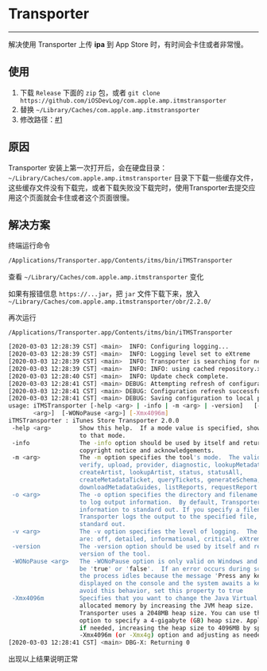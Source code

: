 # Transporter
---

解决使用 Transporter 上传 **ipa** 到 App Store 时，有时间会卡住或者非常慢。

## 使用

1. 下载 `Release` 下面的 `zip` 包，或者 `git clone https://github.com/iOSDevLog/com.apple.amp.itmstransporter`
1. 替换 `~/Library/Caches/com.apple.amp.itmstransporter`
1. 修改路径：[#1](../../issues/1)

## 原因

Transporter 安装上第一次打开后，会在硬盘目录：`~/Library/Caches/com.apple.amp.itmstransporter` 目录下下载一些缓存文件，这些缓存文件没有下载完，或者下载失败没下载完时，使用Transporter去提交应用这个页面就会卡住或者这个页面很慢。

## 解决方案

终端运行命令

```bash
/Applications/Transporter.app/Contents/itms/bin/iTMSTransporter
```

查看 `~/Library/Caches/com.apple.amp.itmstransporter` 变化

如果有报错信息 `https://...jar`，把 `jar` 文件下载下来，放入 `~/Library/Caches/com.apple.amp.itmstransporter/obr/2.2.0/`

再次运行

`/Applications/Transporter.app/Contents/itms/bin/iTMSTransporter`

```bash
[2020-03-03 12:28:39 CST] <main>  INFO: Configuring logging...
[2020-03-03 12:28:39 CST] <main>  INFO: Logging level set to eXtreme
[2020-03-03 12:28:39 CST] <main>  INFO: Transporter is searching for new software components.
[2020-03-03 12:28:39 CST] <main>  INFO: INFO: using cached repository.xml file.
[2020-03-03 12:28:40 CST] <main>  INFO: Update check complete.
[2020-03-03 12:28:41 CST] <main> DEBUG: Attempting refresh of configuration data from https://contentdelivery.itunes.apple.com/transporter/Defaults.properties
[2020-03-03 12:28:41 CST] <main> DEBUG: Configuration refresh successful.
[2020-03-03 12:28:41 CST] <main> DEBUG: Saving configuration to local path: /Users/iosdevlog/Library/Caches/com.apple.amp.itmstransporter/Defaults.properties
usage: iTMSTransporter [-help <arg> | -info | -m <arg> | -version]   [-o <arg>] [-v
       <arg>]  [-WONoPause <arg>] [-Xmx4096m]
iTMSTransporter : iTunes Store Transporter 2.0.0
 -help <arg>        Show this help.  If a mode value is specified, show help specific
                    to that mode.
 -info              The -info option should be used by itself and returns the
                    copyright notice and acknowledgements.
 -m <arg>           The -m option specifies the tool's mode.  The valid values are:
                    verify, upload, provider, diagnostic, lookupMetadata,
                    createArtist, lookupArtist, status, statusAll,
                    createMetadataTicket, queryTickets, generateSchema, transferTest,
                    downloadMetadataGuides, listReports, requestReport
 -o <arg>           The -o option specifies the directory and filename you want to use
                    to log output information.  By default, Transporter logs output
                    information to standard out. If you specify a filename,
                    Transporter logs the output to the specified file, as well as to
                    standard out.
 -v <arg>           The -v option specifies the level of logging.  The five values
                    are: off, detailed, informational, critical, eXtreme.
 -version           The -version option should be used by itself and returns the
                    version of the tool.
 -WONoPause <arg>   The -WONoPause option is only valid on Windows and its value can
                    be 'true' or 'false'.  If an error occurs during script execution,
                    the process idles because the message 'Press any key...' is
                    displayed on the console and the system awaits a keypress. To
                    avoid this behavior, set this property to true
 -Xmx4096m          Specifies that you want to change the Java Virtual Machine's (JVM)
                    allocated memory by increasing the JVM heap size.  By default,
                    Transporter uses a 2048MB heap size. You can use the -Xmx4096m
                    option to specify a 4-gigabyte (GB) heap size. Apple recommends,
                    if needed, increasing the heap size to 4096MB by specifying the
                    -Xmx4096m (or -Xmx4g) option and adjusting as needed.
[2020-03-03 12:28:41 CST] <main> DBG-X: Returning 0
```

出现以上结果说明正常
